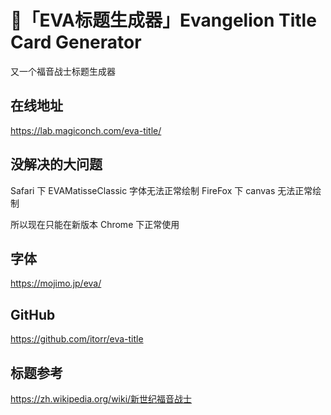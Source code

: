 # 🤖「EVA标题生成器」Evangelion Title Card Generator
又一个福音战士标题生成器

## 在线地址
https://lab.magiconch.com/eva-title/

## 没解决的大问题
Safari 下 EVAMatisseClassic 字体无法正常绘制
FireFox 下 canvas 无法正常绘制

所以现在只能在新版本 Chrome 下正常使用

## 字体
https://mojimo.jp/eva/

## GitHub
https://github.com/itorr/eva-title

## 标题参考
https://zh.wikipedia.org/wiki/新世纪福音战士
